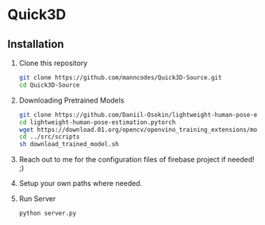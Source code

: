 # Quick3D

## Installation
1. Clone this repository
    ```bash
    git clone https://github.com/manncodes/Quick3D-Source.git
    cd Quick3D-Source
    ```
    
2. Downloading Pretrained Models

    ```bash
    git clone https://github.com/Daniil-Osokin/lightweight-human-pose-estimation.pytorch.git 
    cd lightweight-human-pose-estimation.pytorch 
    wget https://download.01.org/opencv/openvino_training_extensions/models/human_pose_estimation/checkpoint_iter_370000.pth
    cd ../src/scripts
    sh download_trained_model.sh
    ```

3. Reach out to me for the configuration files of firebase project if needed! ;)

4. Setup your own paths where needed.

5. Run Server

    ```bash
    python server.py
    ```
